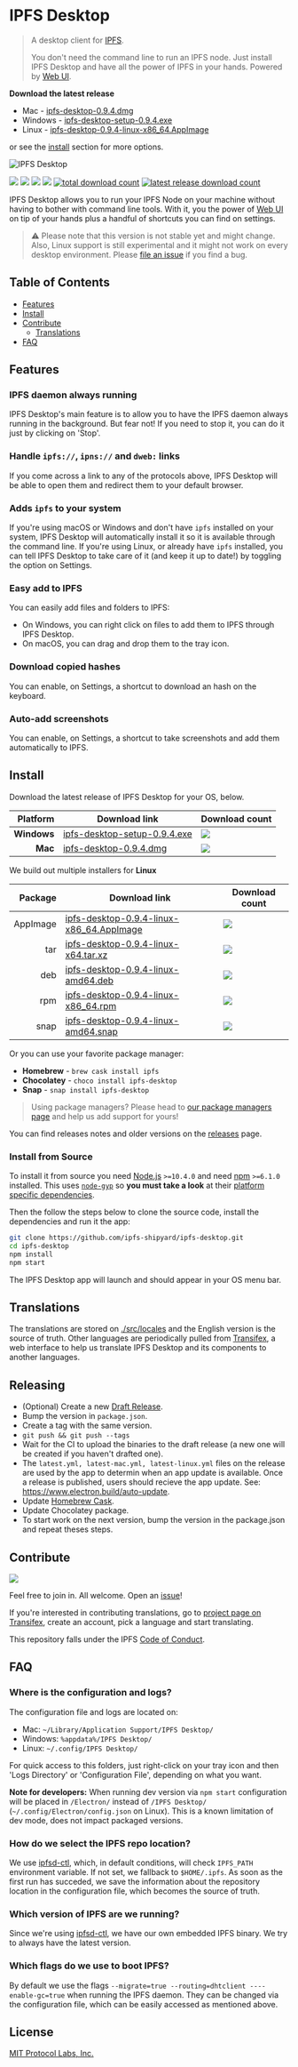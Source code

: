 # IPFS Desktop

> A desktop client for [IPFS](https://ipfs.io).
>
> You don't need the command line to run an IPFS node. Just install IPFS Desktop and have all the power of IPFS in your hands. Powered by [Web UI](https://github.com/ipfs-shipyard/ipfs-webui).

**Download the latest release**

- Mac - [ipfs-desktop-0.9.4.dmg](https://github.com/ipfs-shipyard/ipfs-desktop/releases/download/v0.9.4/ipfs-desktop-0.9.4.dmg)
- Windows - [ipfs-desktop-setup-0.9.4.exe](https://github.com/ipfs-shipyard/ipfs-desktop/releases/download/v0.9.4/ipfs-desktop-setup-0.9.4.exe)
- Linux - [ipfs-desktop-0.9.4-linux-x86_64.AppImage](https://github.com/ipfs-shipyard/ipfs-desktop/releases/download/v0.9.4/ipfs-desktop-0.9.4-linux-x86_64.AppImage)

or see the [install](#install) section for more options.

![IPFS Desktop](https://user-images.githubusercontent.com/157609/55424318-426b1680-5580-11e9-93ec-ec261879367f.jpg)

[![](https://img.shields.io/badge/made%20by-Protocol%20Labs-blue.svg?style=flat-square)](https://protocol.ai/)
[![](https://img.shields.io/badge/project-IPFS-blue.svg?style=flat-square)](http://ipfs.io/)
[![](https://img.shields.io/badge/freenode-%23ipfs-blue.svg?style=flat-square)](http://webchat.freenode.net/?channels=%23ipfs)
[![](https://david-dm.org/ipfs-shipyard/ipfs-desktop.svg?style=flat-square)](https://david-dm.org/ipfs-shipyard/ipfs-desktop)
[![total download count](https://img.shields.io/github/downloads/ipfs-shipyard/ipfs-desktop/total.svg?style=flat-square)](https://github.com/ipfs-shipyard/ipfs-desktop/releases)
[![latest release download count](https://img.shields.io/github/downloads-pre/ipfs-shipyard/ipfs-desktop/v0.9.4/total.svg?style=flat-square)](https://github.com/ipfs-shipyard/ipfs-desktop/releases/tag/v0.9.4)

IPFS Desktop allows you to run your IPFS Node on your machine without having to bother with command line tools. With it, you the power of [Web UI](https://github.com/ipfs-shipyard/ipfs-webui) on tip of your hands plus a handful of shortcuts you can find on settings.

> ⚠ Please note that this version is not stable yet and might change. Also, Linux support is still experimental and it might not work on every desktop environment. Please [file an issue](https://github.com/ipfs-shipyard/ipfs-desktop/issues/new) if you find a bug.

## Table of Contents

- [Features](#features)
- [Install](#install)
- [Contribute](#contribute)
    - [Translations](#translations)
- [FAQ](#faq)

## Features

### IPFS daemon always running

IPFS Desktop's main feature is to allow you to have the IPFS daemon always running in the background. But fear not! If you need to stop it, you can do it just by clicking on 'Stop'.

### Handle `ipfs://`, `ipns://` and `dweb:` links

If you come across a link to any of the protocols above, IPFS Desktop will be able to open them and redirect them to your default browser.

### Adds `ipfs` to your system

If you're using macOS or Windows and don't have `ipfs` installed on your system, IPFS Desktop will automatically install it so it is available through the command line. If you're using Linux, or already have `ipfs` installed, you can tell IPFS Desktop to take care of it (and keep it up to date!) by toggling the option on Settings.

### Easy add to IPFS

You can easily add files and folders to IPFS:

- On Windows, you can right click on files to add them to IPFS through IPFS Desktop.
- On macOS, you can drag and drop them to the tray icon.

### Download copied hashes

You can enable, on Settings, a shortcut to download an hash on the keyboard.

### Auto-add screenshots

You can enable, on Settings, a shortcut to take screenshots and add them automatically to IPFS.

## Install

Download the latest release of IPFS Desktop for your OS, below.

| Platform | Download link | Download count
|---------:|---------------|---------------
| **Windows**  | [ipfs-desktop-setup-0.9.4.exe](https://github.com/ipfs-shipyard/ipfs-desktop/releases/download/v0.9.4/ipfs-desktop-setup-0.9.4.exe) | [![](https://img.shields.io/github/downloads-pre/ipfs-shipyard/ipfs-desktop/v0.9.4/ipfs-desktop-setup-0.9.4.exe.svg?style=flat-square)](https://github.com/ipfs-shipyard/ipfs-desktop/releases/download/v0.9.4/ipfs-desktop-setup-0.9.4.exe)
| **Mac**    | [ipfs-desktop-0.9.4.dmg](https://github.com/ipfs-shipyard/ipfs-desktop/releases/download/v0.9.4/ipfs-desktop-0.9.4.dmg) | [![](https://img.shields.io/github/downloads-pre/ipfs-shipyard/ipfs-desktop/v0.9.4/ipfs-desktop-0.9.4.dmg.svg?style=flat-square)](https://github.com/ipfs-shipyard/ipfs-desktop/releases/download/v0.9.4/ipfs-desktop-0.9.4.dmg)

We build out multiple installers for **Linux**

| Package | Download link | Download count
|---------:|---------------|---------------
| AppImage | [ipfs-desktop-0.9.4-linux-x86_64.AppImage](https://github.com/ipfs-shipyard/ipfs-desktop/releases/download/v0.9.4/ipfs-desktop-0.9.4-linux-x86_64.AppImage) | [![](https://img.shields.io/github/downloads-pre/ipfs-shipyard/ipfs-desktop/v0.9.4/ipfs-desktop-0.9.4-linux-x86_64.AppImage.svg?style=flat-square)](https://github.com/ipfs-shipyard/ipfs-desktop/releases/download/v0.9.4/ipfs-desktop-0.9.4-linux-x86_64.AppImage)
| tar | [ipfs-desktop-0.9.4-linux-x64.tar.xz](https://github.com/ipfs-shipyard/ipfs-desktop/releases/download/v0.9.4/ipfs-desktop-0.9.4-linux-x64.tar.xz) | [![](https://img.shields.io/github/downloads-pre/ipfs-shipyard/ipfs-desktop/v0.9.4/ipfs-desktop-0.9.4-linux-x64.tar.xz.svg?style=flat-square)](https://github.com/ipfs-shipyard/ipfs-desktop/releases/download/v0.9.4/ipfs-desktop-0.9.4-linux-x64.tar.xz)
| deb | [ipfs-desktop-0.9.4-linux-amd64.deb](https://github.com/ipfs-shipyard/ipfs-desktop/releases/download/v0.9.4/ipfs-desktop-0.9.4-linux-amd64.deb) | [![](https://img.shields.io/github/downloads-pre/ipfs-shipyard/ipfs-desktop/v0.9.4/ipfs-desktop-0.9.4-linux-amd64.deb.svg?style=flat-square)](https://github.com/ipfs-shipyard/ipfs-desktop/releases/download/v0.9.4/ipfs-desktop-0.9.4-linux-amd64.deb)
| rpm | [ipfs-desktop-0.9.4-linux-x86_64.rpm](https://github.com/ipfs-shipyard/ipfs-desktop/releases/download/v0.9.4/ipfs-desktop-0.9.4-linux-x86_64.rpm) | [![](https://img.shields.io/github/downloads-pre/ipfs-shipyard/ipfs-desktop/v0.9.4/ipfs-desktop-0.9.4-linux-x86_64.rpm.svg?style=flat-square)](https://github.com/ipfs-shipyard/ipfs-desktop/releases/download/v0.9.4/ipfs-desktop-0.9.4-linux-x86_64.rpm)
| snap  | [ipfs-desktop-0.9.4-linux-amd64.snap](https://github.com/ipfs-shipyard/ipfs-desktop/releases/download/v0.9.4/ipfs-desktop-0.9.4-linux-amd64.snap) | [![](https://img.shields.io/github/downloads-pre/ipfs-shipyard/ipfs-desktop/v0.9.4/ipfs-desktop-0.9.4-linux-amd64.snap.svg?style=flat-square)](https://github.com/ipfs-shipyard/ipfs-desktop/releases/download/v0.9.4/ipfs-desktop-0.9.4-linux-amd64.snap)

Or you can use your favorite package manager:

- **Homebrew** - `brew cask install ipfs`
- **Chocolatey** - `choco install ipfs-desktop`
- **Snap** - `snap install ipfs-desktop`

> Using package managers? Please head to [our package managers page](https://github.com/ipfs-shipyard/ipfs-desktop/issues/691) and help us add support for yours!

You can find releases notes and older versions on the [releases](https://github.com/ipfs-shipyard/ipfs-desktop/releases) page.

### Install from Source

To install it from source you need [Node.js](https://nodejs.org/en/) `>=10.4.0` and
need [npm](npmjs.org) `>=6.1.0` installed. This uses [`node-gyp`](https://github.com/nodejs/node-gyp) so **you must take a look** at their [platform specific dependencies](https://github.com/nodejs/node-gyp#installation).

Then the follow the steps below to clone the source code, install the dependencies and run it the app:

```bash
git clone https://github.com/ipfs-shipyard/ipfs-desktop.git
cd ipfs-desktop
npm install
npm start
```

The IPFS Desktop app will launch and should appear in your OS menu bar.

## Translations

The translations are stored on [./src/locales](./src/locales) and the English version is the source of truth.
Other languages are periodically pulled from [Transifex](https://www.transifex.com/ipfs/ipfs-desktop/), a web interface to help us translate IPFS Desktop and its components to another languages.

## Releasing

- (Optional) Create a new [Draft Release](https://github.com/ipfs-shipyard/ipfs-desktop/releases).
- Bump the version in `package.json`.
- Create a tag with the same version.
- `git push && git push --tags`
- Wait for the CI to upload the binaries to the draft release (a new one will be created if you haven't drafted one).
- The `latest.yml, latest-mac.yml, latest-linux.yml` files on the release are used by the app to determin when an app update is available. Once a release is published, users should recieve the app update. See: https://www.electron.build/auto-update.
- Update [Homebrew Cask](https://github.com/Homebrew/homebrew-cask/blob/master/CONTRIBUTING.md#updating-a-cask).
- Update Chocolatey package.
- To start work on the next version, bump the version in the package.json and repeat theses steps.

## Contribute

[![](https://cdn.rawgit.com/jbenet/contribute-ipfs-gif/master/img/contribute.gif)](https://github.com/ipfs/community/#contributing-guidelines)

Feel free to join in. All welcome. Open an [issue](https://github.com/ipfs-shipyard/ipfs-desktop/issues)!

If you're interested in contributing translations, go to [project page on Transifex](https://www.transifex.com/ipfs/ipfs-desktop/translate/), create an account, pick a language and start translating.

This repository falls under the IPFS [Code of Conduct](https://github.com/ipfs/community/blob/master/code-of-conduct.md).

## FAQ

### Where is the configuration and logs?

The configuration file and logs are located on:
- Mac: `~/Library/Application Support/IPFS Desktop/`
- Windows: `%appdata%/IPFS Desktop/`
- Linux: `~/.config/IPFS Desktop/`

For quick access to this folders, just right-click on your tray icon and then 'Logs Directory' or 'Configuration File', depending on what you want.

**Note for developers:** When running dev version via `npm start` configuration will be placed in `/Electron/` instead of `/IPFS Desktop/` (`~/.config/Electron/config.json` on Linux). This is a known limitation of dev mode, does not impact packaged versions.

### How do we select the IPFS repo location?

We use [ipfsd-ctl](https://github.com/ipfs/js-ipfsd-ctl), which, in default conditions, will check `IPFS_PATH` environment variable. If not set, we fallback to `$HOME/.ipfs`. As soon as the first run has succeded, we save the information about the repository location in the configuration file, which becomes the source of truth.

### Which version of IPFS are we running?

Since we're using [ipfsd-ctl](https://github.com/ipfs/js-ipfsd-ctl), we have our own embedded IPFS binary. We try to always have the latest version.

### Which flags do we use to boot IPFS?

By default we use the flags `--migrate=true --routing=dhtclient ----enable-gc=true` when running the IPFS daemon. They can be changed via the configuration file, which can be easily accessed as mentioned above.

## License

[MIT Protocol Labs, Inc.](./LICENSE)
